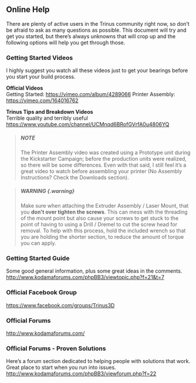 
## Online Help

There are plenty of active users in the Trinus community right now, so don’t be afraid to ask as many questions as possible. This document will try and get you started, but there’s always unknowns that will crop up and the following options will help you get through those.

### Getting Started Videos

I highly suggest you watch all these videos just to get your bearings before you start your build process.

**Official Videos** <br/>
Getting Started: https://vimeo.com/album/4289066
Printer Assembly: https://vimeo.com/164016762

**Trinus Tips and Breakdown Videos** <br/>
Terrible quality and terribly useful <br/>
https://www.youtube.com/channel/UCMnqd6BRofGVrfA0u4806YQ

> ##### NOTE
> The Printer Assembly video was created using a Prototype unit during the Kickstarter Campaign; before the production units were realized, so there will be some differences. Even with that said, I still feel it’s a great video to watch before assembling your printer (No Assembly Instructions? Check the Downloads section).

<!-- -->

> ##### WARNING {.warning}
> Make sure when attaching the Extruder Assembly / Laser Mount, that you **don't over tighten the screws**. This can mess with the threading of the mount point but also cause your screws to get stuck to the point of having to using a Drill / Dremel to cut the screw head for removal. To help with this process, hold the included wrench so that you are holding the shorter section, to reduce the amount of torque you can apply.

### Getting Started Guide
Some good general information, plus some great ideas in the comments. <br/>
http://www.kodamaforums.com/phpBB3/viewtopic.php?f=21&t=7

### Official Facebook Group
https://www.facebook.com/groups/Trinus3D

### Official Forums
http://www.kodamaforums.com/

### Official Forums - Proven Solutions
Here’s a forum section dedicated to helping people with solutions that work. Great place to start when you run into issues. <br/>
http://www.kodamaforums.com/phpBB3/viewforum.php?f=22